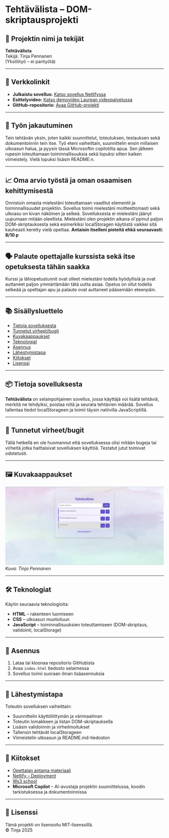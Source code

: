# Tehtävälista – DOM-skriptausprojekti

## 👤 Projektin nimi ja tekijät
**Tehtävälista**  
Tekijä: Tinja Pennanen  
(Yksilötyö – ei parityötä)

---

## 🔗 Verkkolinkit
- **Julkaistu sovellus:** [Katso sovellus Netlifyssa](https://tehtavalistajava.netlify.app/)
- **Esittelyvideo:** [Katso demovideo Laurean videopalvelussa](https://google.com)
- **GitHub-repositorio:** [Avaa GitHub-projekti](https://github.com/pennanentinja/ToDo-java)

---

## 🤝 Työn jakautuminen
Tein tehtävän yksin, joten kaikki suunnittelut, toteutuksen, testauksen sekä dokumentoinnin tein itse. Työ eteni vaiheittain, suunnittelin ensin millaisen ulkoasun halua, ja pyysin tässä Microsoftin copilotilta apua. Sen jälkeen rupesin toteuttamaan toiminnallisuuksia sekä lopuksi sitten kaiken viimeistely. Vielä lopuksi lisäsin README:n.

---

## 📈 Oma arvio työstä ja oman osaamisen kehittymisestä
Onnistuin omasta mielestäni toteuttamaan vaaditut elementit ja toiminnallisuudet projektiin. Sovellus toimii mielestäni moitteettomasti sekä ulkoasu on kivan näköinen ja selkeä. Sovelluksesta ei mielestäni jäänyt uupumaan mitään oleellista. Mielestäni olen projektin aikana ol´ppinut paljon DOM-skriptauksesta sekä esimerkiksi localStoragen käytöstä vaikkei sitä kauheasti keretty vielä opettaa. 
**Antaisin itselleni pisteitä ehkä seuraavasti: 8/10 p**

---

## 🗣️ Palaute opettajalle kurssista sekä itse opetuksesta tähän saakka
Kurssi ja lähiopetustunnit ovat olleet mielestäni todella hyödyllisiä ja ovat auttaneet paljon ymmärtämään tätä uutta asiaa. Opetus on ollut todella selkeää ja opettajan apu ja palaute ovat auttaneet pääsemään eteenpäin. 

---

## 📚 Sisällysluettelo
- [Tietoja sovelluksesta](#tietoja-sovelluksesta)
- [Tunnetut virheet/bugit](#tunnetut-virheetbugit)
- [Kuvakaappaukset](#kuvakaappaukset)
- [Teknologiat](#teknologiat)
- [Asennus](#asennus)
- [Lähestymistapa](#lähestymistapa)
- [Kiitokset](#kiitokset)
- [Lisenssi](#lisenssi)

---

## 📦 Tietoja sovelluksesta
**Tehtävälista** on selainpohjainen sovellus, jossa käyttäjä voi lisätä tehtäviä, merkitä ne tehdyiksi, poistaa niitä ja seurata tehtävien määrää. Sovellus tallentaa tiedot localStorageen ja toimii täysin natiivilla JavaScriptillä.

---

## 🐞 Tunnetut virheet/bugit
Tällä hetkellä en ole huomannut että sovelluksessa olisi mitään bugeja tai virheitä jotka haittaisivat sovelluksen käyttöä. Testatut jutut toimivat odotetusti.

---

## 🖼️ Kuvakaappaukset
![Sovellus](kuvat/Sovellus.png)  
*Kuva: Tinja Pennanen*

---

## 🛠️ Teknologiat
Käytin seuraavia teknologioita:
- **HTML** – rakenteen luomiseen
- **CSS** – ulkoasun muotoiluun
- **JavaScript** – toiminnallisuuksien toteuttamiseen (DOM-skriptaus, validointi, localStorage)

---

## 🚀 Asennus
1. Lataa tai kloonaa repositorio GitHubista
2. Avaa `index.html` tiedosto selaimessa
3. Sovellus toimii suoraan ilman lisäasennuksia

---

## 🧭 Lähestymistapa
Toteutin sovelluksen vaiheittain:
- Suunnittelin käyttöliittymän ja värimaailman
- Toteutin lomakkeen ja listan DOM-skriptauksella
- Lisäsin validoinnin ja virheilmoitukset
- Tallensin tehtävät localStorageen
- Viimeistelin ulkoasun ja README.md-tiedoston

---

## 🙏 Kiitokset
- [Opettajan antama materiaali](https://mika-stenberg.gitbook.io/web-sovelluksia-javascriptin-avulla)
- [Netlify – Deployment](https://www.netlify.com/)
- [Ws3 school](https://www.w3schools.com/java/)
- **Microsoft Copilot** – AI-avustaja projektin suunnittelussa, koodin tarkistuksessa ja dokumentoinnissa

---

## 📄 Lisenssi
Tämä projekti on lisensoitu MIT-lisenssillä.  
© Tinja 2025